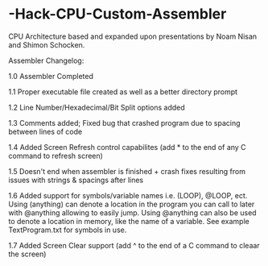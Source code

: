 # -Hack-CPU-Custom-Assembler
CPU Architecture based and expanded upon presentations by Noam Nisan and Shimon Schocken.

Assembler Changelog:

1.0 Assembler Completed

1.1 Proper executable file created as well as a better directory prompt

1.2 Line Number/Hexadecimal/Bit Split options added

1.3 Comments added; Fixed bug that crashed program due to spacing between lines of code

1.4 Added Screen Refresh control capabilites (add * to the end of any C command to refresh screen)

1.5 Doesn't end when assembler is finished + crash fixes resulting from issues with strings & spacings after lines

1.6 Added support for symbols/variable names i.e. (LOOP), @LOOP, ect. Using (anything) can denote a location in the program you can call to later with @anything allowing to easily jump. Using @anything can also be used to denote a location in memory, like the name of a variable. See example TextProgram.txt for symbols in use.

1.7 Added Screen Clear support (add ^ to the end of a C command to cleaar the screen)
